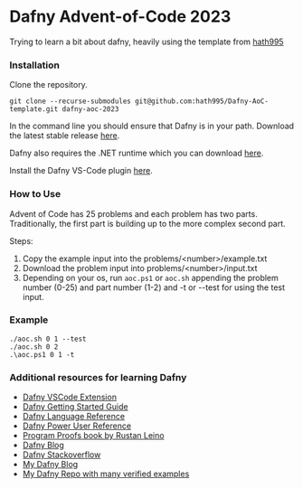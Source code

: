 # Dafny Advent-of-Code 2023

Trying to learn a bit about dafny, heavily using the template from [hath995](https://github.com/hath995/Dafny-AoC-template)

### Installation
Clone the repository. 

`git clone --recurse-submodules git@github.com:hath995/Dafny-AoC-template.git dafny-aoc-2023`

In the command line you should ensure that Dafny is in your path. Download the latest stable release [here](https://github.com/dafny-lang/dafny/releases). 

Dafny also requires the .NET runtime which you can download [here](https://dotnet.microsoft.com/en-us/download).

Install the Dafny VS-Code plugin [here](https://marketplace.visualstudio.com/items?itemName=dafny-lang.ide-vscode).

### How to Use
Advent of Code has 25 problems and each problem has two parts. Traditionally, the first part is building up to the more complex second part. 

Steps:
1. Copy the example input into the problems/\<number\>/example.txt
2. Download the problem input into problems/\<number\>/input.txt
3. Depending on your os, run `aoc.ps1` or `aoc.sh` appending the problem number (0-25) and part number (1-2) and -t or --test for using the test input.

### Example
```
./aoc.sh 0 1 --test
./aoc.sh 0 2
.\aoc.ps1 0 1 -t
```

### Additional resources for learning Dafny
* [Dafny VSCode Extension](https://marketplace.visualstudio.com/items?itemName=dafny-lang.ide-vscode)
* [Dafny Getting Started Guide](https://dafny.org/dafny/OnlineTutorial/guide)
* [Dafny Language Reference](https://dafny.org/dafny/DafnyRef/DafnyRef.html)
* [Dafny Power User Reference](http://leino.science/dafny-power-user/)
* [Program Proofs book by Rustan Leino](https://a.co/d/9hNp5yX)
* [Dafny Blog](https://dafny.org/blog/)
* [Dafny Stackoverflow](https://stackoverflow.com/questions/tagged/dafny)
* [My Dafny Blog](https://dev.to/hath995/dafny-programming-language-and-software-verification-system-2afi)
* [My Dafny Repo with many verified examples](https://github.com/hath995/dafny)

